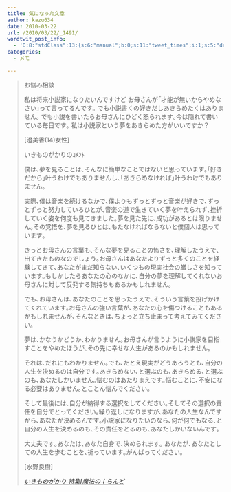 ```yaml
---
title: 気になった文章
author: kazu634
date: 2010-03-22
url: /2010/03/22/_1491/
wordtwit_post_info:
  - 'O:8:"stdClass":13:{s:6:"manual";b:0;s:11:"tweet_times";i:1;s:5:"delay";i:0;s:7:"enabled";i:1;s:10:"separation";s:2:"60";s:7:"version";s:3:"3.7";s:14:"tweet_template";b:0;s:6:"status";i:2;s:6:"result";a:0:{}s:13:"tweet_counter";i:2;s:13:"tweet_log_ids";a:1:{i:0;i:5179;}s:9:"hash_tags";a:0:{}s:8:"accounts";a:1:{i:0;s:7:"kazu634";}}'
categories:
  - メモ

---
```

<div class="section">
<blockquote title="いきものがかり 特集[魔法のｉらんど]" cite="http://ip.tosp.co.jp/p.asp?i=MF_FE056_g_2">
<p>
      お悩み相談
</p>
    
<p>
      私は将来小説家になりたいんですけど お母さんが｢才能が無いからやめなさい｣って言ってるんです｡ でも小説書くの好きだしあきらめたくはありません｡ でも小説を書いたらお母さんにひどく怒られます｡今は隠れて書いている毎日です｡ 私は小説家という夢をあきらめた方がいいですか？
</p>
    
<p>
      [澄美香(14)女性]
</p>
    
<p>
      いきものがかりのｺﾒﾝﾄ
</p>
    
<p>
      僕は､夢を見ることは､そんなに簡単なことではないと思っています｡｢好きだから｣叶うわけでもありませんし､｢あきらめなければ｣叶うわけでもありません｡
</p>
    
<p>
      実際､僕は音楽を続けるなかで､僕よりもずっとずっと音楽が好きで､ずっとずっと努力しているひとが､音楽の道で生きていく夢を叶えられず､挫折していく姿を何度も見てきました｡夢を見た先に､成功があるとは限りません｡その覚悟を､夢を見るひとは､もたなければならないと僕個人は思っています｡
</p>
    
<p>
      きっとお母さんの言葉も､そんな夢を見ることの怖さを､理解したうえで､出てきたものなのでしょう｡お母さんはあなたよりずっと多くのことを経験してきて､あなたがまだ知らない､いくつもの現実社会の厳しさを知っています｡もしかしたらあなたの心のなかに､自分の夢を理解してくれないお母さんに対して反発する気持ちもあるかもしれません｡
</p>
    
<p>
      でも､お母さんは､あなたのことを思ったうえで､そういう言葉を投げかけてくれています｡お母さんの強い言葉が､あなたの心を傷つけることもあるかもしれませんが､そんなときは､ちょっと立ち止まって考えてみてください｡
</p>
    
<p>
      夢は､かなうかどうか､わかりません｡お母さんが言うように小説家を目指すことをやめたほうが､その先に幸せな人生があるのかもしれません｡
</p>
    
<p>
      それは､だれにもわかりません｡でも､たとえ現実がどうあろうとも､自分の人生を決めるのは自分です｡あきらめない､と選ぶのも､あきらめる､と選ぶのも､あなたしかいません｡悩むのはあたりまえです｡悩むことに､不安になる必要はありません｡とことん悩んでください｡
</p>
    
<p>
      そして最後には､自分が納得する選択をしてください｡そしてその選択の責任を自分でとってください｡繰り返しになりますが､あなたの人生なんですから､あなたが決めるんです｡小説家になりたいのなら､何が何でもなる､と自分の人生を決めるのも､その責任をとるのも､あなたしかいないんです｡
</p>
    
<p>
      大丈夫です｡あなたは､あなた自身で､決められます｡ あなたが､あなたとしての人生を歩むことを､祈っています｡がんばってください｡
</p>
    
<p>
      [水野良樹]
</p>
    
<p>
<cite><a href="http://ip.tosp.co.jp/p.asp?i=MF_FE056_g_2" onclick="__gaTracker('send', 'event', 'outbound-article', 'http://ip.tosp.co.jp/p.asp?i=MF_FE056_g_2', 'いきものがかり 特集&#091;魔法のｉらんど');" target="_blank">いきものがかり 特集&#91;魔法のｉらんど</a></cite>
</p>
</blockquote>
</div>